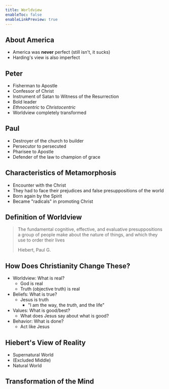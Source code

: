 ```yaml
---
title: Worldview
enableToc: false
enableLinkPreview: true
---
```

## About America

- America was **never** perfect (still isn't, it sucks)
- Harding's view is also imperfect

## Peter

- Fisherman to Apostle
- Confessor of Christ
- Instrument of Satan to Witness of the Resurrection
- Bold leader
- *Ethnocentric* to *Christocentric*
- Worldview completely transformed

## Paul

- Destroyer of the church to builder
- Persecutor to persecuted
- Pharisee to Apostle
- Defender of the law to champion of grace

## Characteristics of Metamorphosis

- Encounter with the Christ
- They had to face their prejudices and false presuppositions of the world
- Born again by the Spirit
- Became "radicals" in promoting Christ

## Definition of Worldview

> The fundamental cognitive, effective, and evaluative presuppositions a group of people make about the nature of things, and which they use to order their lives
> 
> Hiebert, Paul G.

## How Does Christianity Change These?

- Worldview: What is real?
	- God is real
	- Truth (objective truth) is real
- Beliefs: What is true?
	- Jesus is truth
		- "I am the way, the *truth*, and the life"
- Values: What is good/best?
	- What does Jesus say about what is good?
- Behavior: What is done?
	- Act like Jesus

## Hiebert's View of Reality

- Supernatural World
- (Excluded Middle)
- Natural World

## Transformation of the Mind
